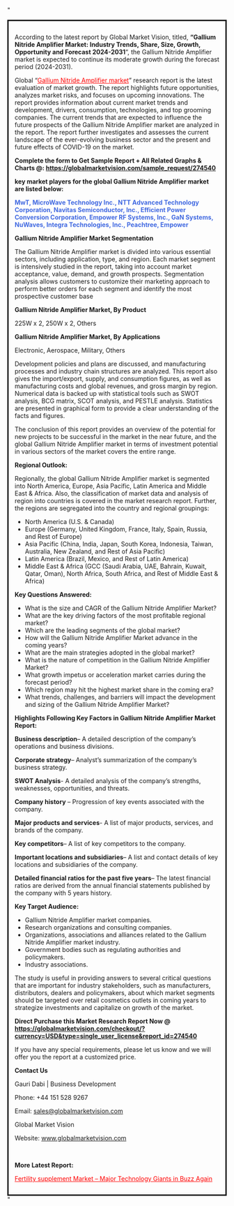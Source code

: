 "<div style='border: 3px solid black; padding: 1em;'>

According to the latest report by Global Market Vision, titled, <strong>“Gallium Nitride Amplifier Market: Industry Trends, Share, Size, Growth, Opportunity and Forecast 2024-2031</strong>“, the Gallium Nitride Amplifier market is expected to continue its moderate growth during the forecast period (2024-2031).

Global “<a style='color: #ff0000;' href='https://globalmarketvision.com/reports/global-gallium-nitride-amplifier-market/274540'>Gallium Nitride Amplifier market</a>” research report is the latest evaluation of market growth. The report highlights future opportunities, analyzes market risks, and focuses on upcoming innovations. The report provides information about current market trends and development, drivers, consumption, technologies, and top grooming companies. The current trends that are expected to influence the future prospects of the Gallium Nitride Amplifier market are analyzed in the report. The report further investigates and assesses the current landscape of the ever-evolving business sector and the present and future effects of COVID-19 on the market.

<strong>Complete the form to Get Sample Report + All Related Graphs &amp; Charts @: <a style='color: #ff0000;' href='https://globalmarketvision.com/sample_request/274540?utm_source=linkedinPulse&utm_medium=SN&utm_campaign=SN'><strong>https://globalmarketvision.com/sample_request/274540</strong></a></strong>

<strong>key market players for the global Gallium Nitride Amplifier market are listed below:</strong>

<strong style='color: #4169e1;'>MwT, MicroWave Technology Inc., NTT Advanced Technology Corporation, Navitas Semiconductor, Inc., Efficient Power Conversion Corporation, Empower RF Systems, Inc., GaN Systems, NuWaves, Integra Technologies, Inc., Peachtree, Empower</strong>

<strong>Gallium Nitride Amplifier Market Segmentation</strong>

The Gallium Nitride Amplifier market is divided into various essential sectors, including application, type, and region. Each market segment is intensively studied in the report, taking into account market acceptance, value, demand, and growth prospects. Segmentation analysis allows customers to customize their marketing approach to perform better orders for each segment and identify the most prospective customer base

<strong>Gallium Nitride Amplifier Market, By Product</strong>

225W x 2, 250W x 2, Others

<strong>Gallium Nitride Amplifier Market, By Applications</strong>

Electronic, Aerospace, Military, Others

Development policies and plans are discussed, and manufacturing processes and industry chain structures are analyzed. This report also gives the import/export, supply, and consumption figures, as well as manufacturing costs and global revenues, and gross margin by region. Numerical data is backed up with statistical tools such as SWOT analysis, BCG matrix, SCOT analysis, and PESTLE analysis. Statistics are presented in graphical form to provide a clear understanding of the facts and figures.

The conclusion of this report provides an overview of the potential for new projects to be successful in the market in the near future, and the global Gallium Nitride Amplifier market in terms of investment potential in various sectors of the market covers the entire range.

<strong>Regional Outlook:</strong>

Regionally, the global Gallium Nitride Amplifier market is segmented into North America, Europe, Asia Pacific, Latin America and Middle East &amp; Africa. Also, the classification of market data and analysis of region into countries is covered in the market research report. Further, the regions are segregated into the country and regional groupings:
<ul>
  <li>North America (U.S. &amp; Canada)</li>
  <li>Europe (Germany, United Kingdom, France, Italy, Spain, Russia, and Rest of Europe)</li>
  <li>Asia Pacific (China, India, Japan, South Korea, Indonesia, Taiwan, Australia, New Zealand, and Rest of Asia Pacific)</li>
  <li>Latin America (Brazil, Mexico, and Rest of Latin America)</li>
  <li>Middle East &amp; Africa (GCC (Saudi Arabia, UAE, Bahrain, Kuwait, Qatar, Oman), North Africa, South Africa, and Rest of Middle East &amp; Africa)</li>
</ul>
<strong>Key Questions Answered:</strong>
<ul>
  <li>What is the size and CAGR of the Gallium Nitride Amplifier Market?</li>
  <li>What are the key driving factors of the most profitable regional market?</li>
  <li>Which are the leading segments of the global market?</li>
  <li>How will the Gallium Nitride Amplifier Market advance in the coming years?</li>
  <li>What are the main strategies adopted in the global market?</li>
  <li>What is the nature of competition in the Gallium Nitride Amplifier Market?</li>
  <li>What growth impetus or acceleration market carries during the forecast period?</li>
  <li>Which region may hit the highest market share in the coming era?</li>
  <li>What trends, challenges, and barriers will impact the development and sizing of the Gallium Nitride Amplifier Market?</li>
</ul>
<strong>Highlights Following Key Factors in Gallium Nitride Amplifier Market Report:</strong>

<strong>Business description</strong>– A detailed description of the company’s operations and business divisions.

<strong>Corporate strategy</strong>– Analyst’s summarization of the company’s business strategy.

<strong>SWOT Analysis</strong>- A detailed analysis of the company’s strengths, weaknesses, opportunities, and threats.

<strong>Company history</strong> – Progression of key events associated with the company.

<strong>Major products and services</strong>- A list of major products, services, and brands of the company.

<strong>Key competitors</strong>– A list of key competitors to the company.

<strong>Important locations and subsidiaries</strong>– A list and contact details of key locations and subsidiaries of the company.

<strong>Detailed financial ratios for the past five years</strong>– The latest financial ratios are derived from the annual financial statements published by the company with 5 years history.

<strong>Key Target Audience:</strong>
<ul>
  <li>Gallium Nitride Amplifier market companies.</li>
  <li>Research organizations and consulting companies.</li>
  <li>Organizations, associations and alliances related to the Gallium Nitride Amplifier market industry.</li>
  <li>Government bodies such as regulating authorities and policymakers.</li>
  <li>Industry associations.</li>
</ul>
The study is useful in providing answers to several critical questions that are important for industry stakeholders, such as manufacturers, distributors, dealers and policymakers, about which market segments should be targeted over retail cosmetics outlets in coming years to strategize investments and capitalize on growth of the market.

<strong>Direct Purchase this Market Research Report Now @ </strong><strong><a style='color: #ff0000;' href='https://globalmarketvision.com/checkout/?currency=USD&type=single_user_license&report_id=274540?utm_source=linkedinPulse&utm_medium=SN&utm_campaign=SN'><strong>https://globalmarketvision.com/checkout/?currency=USD&type=single_user_license&report_id=274540</strong></a></strong>

If you have any special requirements, please let us know and we will offer you the report at a customized price.
<p id='ember58' class='ember-view reader-content-blocks__paragraph'><strong>Contact Us</strong></p>
<p id='ember59' class='ember-view reader-content-blocks__paragraph'>Gauri Dabi | Business Development</p>
<p id='ember60' class='ember-view reader-content-blocks__paragraph'>Phone: +44 151 528 9267</p>
Email: <a href='mailto:sales@globalmarketvision.com'>sales@globalmarketvision.com</a>

Global Market Vision

Website: <a href='http://www.globalmarketvision.com'>www.globalmarketvision.com</a>

&nbsp;

<strong>More Latest Report:</strong>

<a style='color: #ff0000;' href='https://medium.com/@namratasonawane27/fertility-supplement-market-major-technology-giants-in-buzz-again-ec2cdde14399'>Fertility supplement Market – Major Technology Giants in Buzz Again</a>

</div>"
